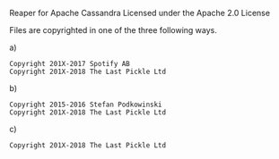 Reaper for Apache Cassandra
Licensed under the Apache 2.0 License

Files are copyrighted in one of the three following ways.

a)
```
Copyright 201X-2017 Spotify AB
Copyright 201X-2018 The Last Pickle Ltd
```
b)
```
Copyright 2015-2016 Stefan Podkowinski
Copyright 201X-2018 The Last Pickle Ltd
```
c)
```
Copyright 201X-2018 The Last Pickle Ltd
```

